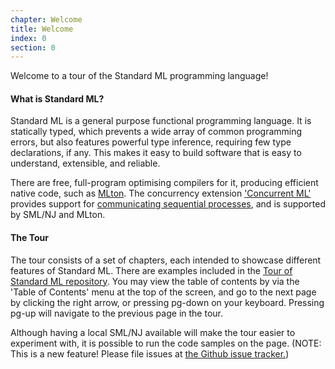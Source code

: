 ```yaml
---
chapter: Welcome
title: Welcome
index: 0
section: 0
---
```


Welcome to a tour of the Standard ML programming language!

#### What is Standard ML?

Standard ML is a general purpose functional programming language. It is statically typed, which prevents a wide array of common programming errors, but also features powerful type inference, requiring few type declarations, if any. This makes it easy to build software that is easy to understand, extensible, and reliable.

There are free, full-program optimising compilers for it, producing efficient native code, such as [MLton](http://www.mlton.org/). The concurrency extension ['Concurrent ML'](http://cml.cs.uchicago.edu/) provides support for [communicating sequential processes](https://en.wikipedia.org/wiki/Communicating_sequential_processes), and is supported by SML/NJ and MLton.

#### The Tour
The tour consists of a set of chapters, each intended to showcase different features of Standard ML. There are examples included in the [Tour of Standard ML repository](https://github.com/Saityi/a-tour-of-standard-ml/tree/master/examples). You may view the table of contents by via the 'Table of Contents' menu at the top of the screen, and go to the next page by clicking the right arrow, or pressing pg-down on your keyboard. Pressing pg-up will navigate to the previous page in the tour.

Although having a local SML/NJ available will make the tour easier to experiment with, it is possible to run the code samples on the page. (NOTE: This is a new feature! Please file issues at [the Github issue tracker.](https://github.com/Saityi/a-tour-of-standard-ml/issues))
